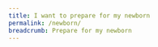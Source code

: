 ```yaml
---
title: I want to prepare for my newborn
permalink: /newborn/
breadcrumb: Prepare for my newborn
---
```

